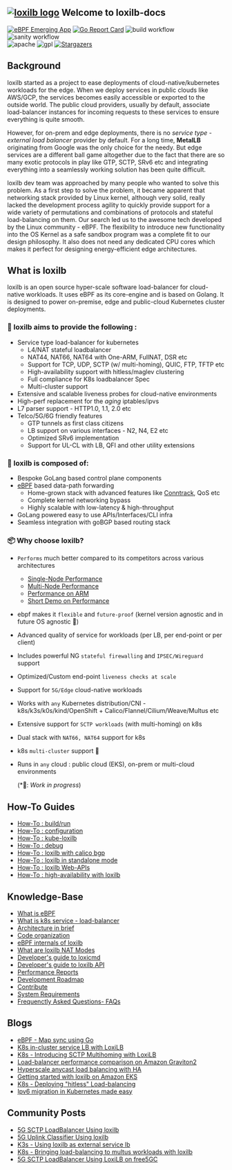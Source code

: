 ## [![loxilb logo](photos/loxilb-logo-small.png)](https://github.com/loxilb-io/loxilb) Welcome to loxilb-docs

[![eBPF Emerging App](https://img.shields.io/badge/ebpf.io-Emerging--App-success)](https://ebpf.io/projects#loxilb) [![Go Report Card](https://goreportcard.com/badge/github.com/loxilb-io/loxilb)](https://goreportcard.com/report/github.com/loxilb-io/loxilb) ![build workflow](https://github.com/loxilb-io/loxilb/actions/workflows/docker-image.yml/badge.svg) ![sanity workflow](https://github.com/loxilb-io/loxilb/actions/workflows/basic-sanity.yml/badge.svg)    
![apache](https://img.shields.io/badge/license-Apache-blue.svg) ![gpl](https://img.shields.io/badge/license-BSD-blue.svg)  [![Stargazers][stars-shield]][stars-url]   
<!--[![eBPF Emerging Project](photos/ebpflogo.png)](https://ebpf.io/projects#loxilb)-->
   
[stars-shield]: https://img.shields.io/github/stars/loxilb-io??style=for-the-badge&logo=appveyor
[stars-url]: https://github.com/loxilb-io/loxilb/stargazers

## Background 
loxilb started as a project to ease deployments of cloud-native/kubernetes workloads for the edge. When we deploy services in public clouds like AWS/GCP, the services becomes easily accessible or exported to the outside world. The public cloud providers, usually by default, associate load-balancer instances for incoming requests to these services to ensure everything is quite smooth. 

However, for on-prem and edge deployments, there is no *service type - external load balancer* provider by default. For a long time, **MetalLB** originating from Google was the only choice for the needy. But edge services are a different ball game altogether due to the fact that there are so many exotic protocols in play like GTP, SCTP, SRv6 etc and integrating everything into a seamlessly working solution has been quite difficult.

loxilb dev team was approached by many people who wanted to solve this problem. As a first step to solve the problem, it became apparent that networking stack provided by Linux kernel, although very solid,  really lacked the development process agility to quickly provide support for a wide variety of permutations and combinations of protocols and stateful load-balancing on them. Our search led us to the awesome tech developed by the Linux community - eBPF. The flexibility to introduce new functionality into the OS Kernel as a safe sandbox program was a complete fit to our design philosophy. It also does not need any dedicated CPU cores which makes it perfect for designing energy-efficient edge architectures.   

## What is loxilb

loxilb is an open source hyper-scale software load-balancer for cloud-native workloads. It uses eBPF as its core-engine and is based on Golang. It is designed to power on-premise, edge and public-cloud Kubernetes cluster deployments.   

###  🚀 loxilb aims to provide the following :   
- Service type load-balancer for kubernetes    
    * L4/NAT stateful loadbalancer    
    * NAT44, NAT66, NAT64 with One-ARM, FullNAT, DSR etc    
    * Support for TCP, UDP, SCTP (w/ multi-homing), QUIC, FTP, TFTP etc    
    * High-availability support with hitless/maglev clustering    
    * Full compliance for K8s loadbalancer Spec    
    * Multi-cluster support       
-  Extensive and scalable liveness probes for cloud-native environments    
-  High-perf replacement for the *aging* iptables/ipvs    
-  L7 parser support  - HTTP1.0, 1.1, 2.0 etc      
-  Telco/5G/6G friendly features    
    * GTP tunnels as first class citizens    
    * LB support on various interfaces - N2, N4, E2 etc    
    * Optimized SRv6 implementation    
    * Support for UL-CL with LB, QFI and other utility extensions    

### 🧿 loxilb is composed of:        
- Bespoke GoLang based control plane components     
- [eBPF](https://ebpf.io/) based data-path forwarding    
   * Home-grown stack with advanced features like [Conntrack](https://thermalcircle.de/doku.php?id=blog:linux:connection_tracking_1_modules_and_hooks), QoS etc    
   * Complete kernel networking bypass    
   * Highly scalable with low-latency & high-throughput    
- GoLang powered easy to use APIs/Interfaces/CLI infra    
- Seamless integration with goBGP based routing stack    

### 📦 Why choose loxilb?    
   
- ```Performs``` much better compared to its competitors across various architectures    
    * [Single-Node Performance](https://loxilb-io.github.io/loxilbdocs/perf-single/)    
    * [Multi-Node Performance](https://loxilb-io.github.io/loxilbdocs/perf-multi/)    
    * [Performance on ARM](https://www.loxilb.io/post/running-loxilb-on-aws-graviton2-based-ec2-instance)    
    * [Short Demo on Performance](https://www.youtube.com/watch?v=MJXcM0x6IeQ)    
- ebpf makes it ```flexible``` and ```future-proof``` (kernel version agnostic and in future OS agnostic 🚧)      
- Advanced quality of service for workloads (per LB, per end-point or per client)       
- Includes powerful NG ```stateful firewalling``` and ```IPSEC/Wireguard``` support      
- Optimized/Custom end-point ```liveness checks at scale```      
- Support for ```5G/Edge```  cloud-native workloads     
- Works with ```any``` Kubernetes distribution/CNI - k8s/k3s/k0s/kind/OpenShift + Calico/Flannel/Cilium/Weave/Multus etc      
- Extensive support for ```SCTP workloads``` (with multi-homing) on k8s    
- Dual stack with ```NAT66, NAT64``` support for k8s     
- k8s ```multi-cluster``` support 🚧      
- Runs in ```any``` cloud : public cloud (EKS), on-prem or multi-cloud environments        

  (*🚧: *Work in progress*)      

## How-To Guides

- [How-To : build/run](run.md)
- [How-To : configuration](cmd.md)
- [How-To : kube-loxilb](kube-loxilb.md)
- [How-To : debug](debugging.md)
- [How-To : loxilb with calico bgp](integrate_bgp_eng.md)
- [How-To : loxilb in standalone mode](standalone.md)
- [How-To : loxilb Web-APIs](api.md)
- [How-To : high-availability with loxilb](ha-deploy.md)

## Knowledge-Base   
- [What is eBPF](ebpf.md)
- [What is k8s service - load-balancer](lb.md)
- [Architecture in brief](arch.md)
- [Code organization](code.md)
- [eBPF internals of loxilb](loxilbebpf.md)
- [What are loxilb NAT Modes](nat.md)
- [Developer's guide to loxicmd](cmd-dev.md)
- [Developer's guide to loxilb API](api-dev.md)
- [Performance Reports](perf.md)
- [Development Roadmap](roadmap.md)
- [Contribute](contribute.md)
- [System Requirements](requirements.md)
- [Frequenctly Asked Questions- FAQs](faq.md)

## Blogs
- [eBPF - Map sync using Go](https://www.loxilb.io/post/state-synchronization-of-ebpf-maps-using-go-a-tale-of-two-frameworks)    
- [K8s in-cluster service LB with LoxiLB](https://www.loxilb.io/post/k8s-nuances-of-in-cluster-external-service-lb-with-loxilb)   
- [K8s - Introducing SCTP Multihoming with LoxiLB](https://www.loxilb.io/post/k8s-introducing-sctp-multihoming-functionality-with-loxilb)   
- [Load-balancer performance comparison on Amazon Graviton2](https://www.loxilb.io/post/running-loxilb-on-aws-graviton2-based-ec2-instance)   
- [Hyperscale anycast load balancing with HA](https://www.loxilb.io/post/loxilb-anycast-service-load-balancing-with-high-availability)   
- [Getting started with loxilb on Amazon EKS](https://www.loxilb.io/post/loxilb-load-balancer-setup-on-eks)   
- [K8s - Deploying "hitless" Load-balancing](https://www.loxilb.io/post/k8s-deploying-hitless-and-ha-load-balancing)   
- [Ipv6 migration in Kubernetes made easy](https://www.loxilb.io/post/k8s-exposing-ipv4-services-externally-as-ipv6)   

## Community Posts
- [5G SCTP LoadBalancer Using loxilb](https://futuredon.medium.com/5g-sctp-loadbalancer-using-loxilb-b525198a9103)   
- [5G Uplink Classifier Using loxilb](https://futuredon.medium.com/5g-uplink-classifier-using-loxilb-7593a4d66f4c)   
- [K3s - Using loxilb as external service lb](https://cloudybytes.medium.com/k3s-using-loxilb-as-external-service-lb-2ea4ce61e159)   
- [K8s - Bringing load-balancing to multus workloads with loxilb](https://cloudybytes.medium.com/k8s-bringing-load-balancing-to-multus-workloads-with-loxilb-a0746f270abe)
- [5G SCTP LoadBalancer Using LoxiLB on free5GC](https://medium.com/@ben0978327139/5g-sctp-loadbalancer-using-loxilb-applying-on-free5gc-b5c05bb723f0)
